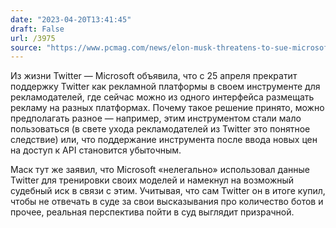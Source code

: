 ```yaml
---
date: "2023-04-20T13:41:45"
draft: False
url: /3975
source: "https://www.pcmag.com/news/elon-musk-threatens-to-sue-microsoft-after-it-drops-twitter-from-ad-platform"
---
```


Из жизни Twitter — Microsoft объявила, что с 25 апреля прекратит поддержку Twitter как рекламной платформы в своем инструменте для рекламодателей, где сейчас можно из одного интерфейса размещать рекламу на разных платформах. Почему такое решение принято, можно предполагать разное — например, этим инструментом стали мало пользоваться (в свете ухода рекламодателей из Twitter это понятное следствие) или, что поддержание инструмента после ввода новых цен на доступ к API становится убыточным. 

Маск тут же заявил, что Microsoft «нелегально» использовал данные Twitter для тренировки своих моделей и намекнул на возможный судебный иск в связи с этим. Учитывая, что сам Twitter он в итоге купил, чтобы не отвечать в суде за свои высказывания про количество ботов и прочее, реальная перспектива пойти в суд выглядит призрачной.
